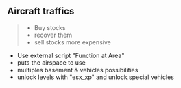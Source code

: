 ## Aircraft traffics
> - Buy stocks
> - recover them
> - sell stocks more expensive

* Use external script "Function at Area"
* puts the airspace to use
* multiples basement & vehicles possibilities
* unlock levels with "esx_xp" and unlock special vehicles
